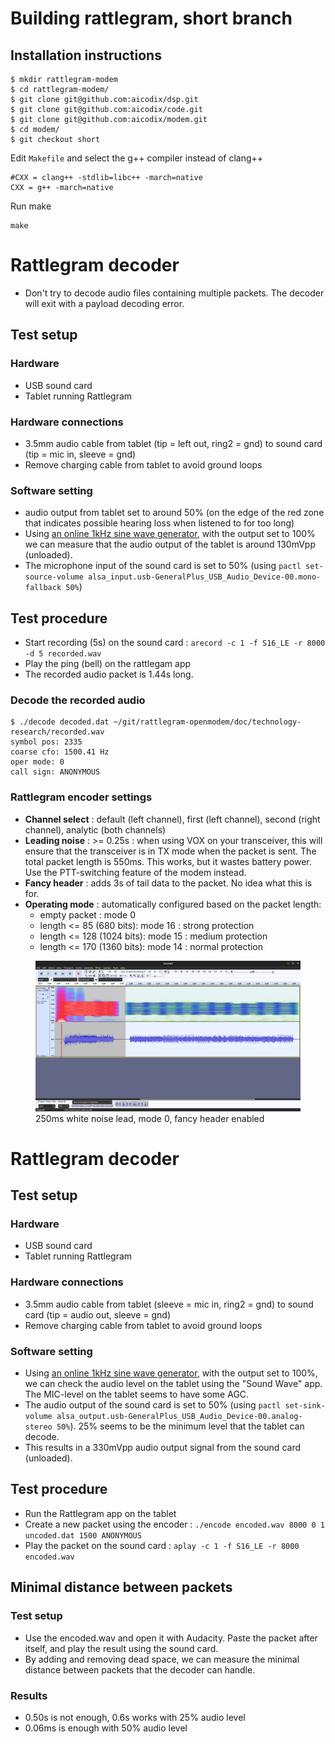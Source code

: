 # Building rattlegram, short branch
## Installation instructions
```
$ mkdir rattlegram-modem
$ cd rattlegram-modem/
$ git clone git@github.com:aicodix/dsp.git
$ git clone git@github.com:aicodix/code.git
$ git clone git@github.com:aicodix/modem.git
$ cd modem/
$ git checkout short
```
Edit `Makefile` and select the g++ compiler instead of clang++
```
#CXX = clang++ -stdlib=libc++ -march=native
CXX = g++ -march=native
```
Run make
```
make
```

# Rattlegram decoder
* Don't try to decode audio files containing multiple packets.  The decoder will exit with a payload decoding error.

## Test setup
### Hardware
- USB sound card
- Tablet running Rattlegram

### Hardware connections
* 3.5mm audio cable from tablet (tip = left out, ring2 = gnd) to sound card (tip = mic in, sleeve = gnd)
* Remove charging cable from tablet to avoid ground loops

### Software setting
* audio output from tablet set to around 50% (on the edge of the red zone that indicates possible hearing loss when listened to for too long)
* Using [an online 1kHz sine wave generator](https://onlinesound.net/tone-generator), with the output set to 100% we can measure that the audio output of the tablet is around 130mVpp (unloaded).
* The microphone input of the sound card is set to 50% (using `pactl set-source-volume alsa_input.usb-GeneralPlus_USB_Audio_Device-00.mono-fallback 50%`)

## Test procedure
* Start recording (5s) on the sound card : `arecord -c 1 -f S16_LE -r 8000 -d 5 recorded.wav`
* Play the ping (bell) on the rattlegam app
* The recorded audio packet is 1.44s long.

### Decode the recorded audio
```
$ ./decode decoded.dat ~/git/rattlegram-openmodem/doc/technology-research/recorded.wav 
symbol pos: 2335
coarse cfo: 1500.41 Hz 
oper mode: 0
call sign: ANONYMOUS
```

### Rattlegram encoder settings
* **Channel select** : default (left channel), first (left channel), second (right channel), analytic (both channels)
* **Leading noise** : >= 0.25s : when using VOX on your transceiver, this will ensure that the transceiver is in TX mode when the packet is sent.  The total packet length is 550ms.  This works, but it wastes battery power.  Use the PTT-switching feature of the modem instead.
* **Fancy header** : adds 3s of tail data to the packet.  No idea what this is for.
* **Operating mode** : automatically configured based on the packet length:
  * empty packet : mode 0
  * length <= 85 (680 bits): mode 16 : strong protection
  * length <= 128 (1024 bits): mode 15 : medium protection
  * length <= 170 (1360 bits): mode 14 : normal protection

<figure>
    <img src="./250msLead_mode0_fancyHeader.png" width="1000"/>
    <figcaption>250ms white noise lead, mode 0, fancy header enabled</figcaption>
</figure>

# Rattlegram decoder
## Test setup
### Hardware
- USB sound card
- Tablet running Rattlegram

### Hardware connections
* 3.5mm audio cable from tablet (sleeve = mic in, ring2 = gnd) to sound card (tip = audio out, sleeve = gnd)
* Remove charging cable from tablet to avoid ground loops

### Software setting
* Using [an online 1kHz sine wave generator](https://onlinesound.net/tone-generator), with the output set to 100%, we can check the audio level on the tablet using the "Sound Wave" app.  The MIC-level on the tablet seems to have some AGC.
* The audio output of the sound card is set to 50% (using `pactl set-sink-volume alsa_output.usb-GeneralPlus_USB_Audio_Device-00.analog-stereo 50%`).  25% seems to be the minimum level that the tablet can decode.
* This results in a 330mVpp audio output signal from the sound card (unloaded).

## Test procedure
* Run the Rattlegram app on the tablet
* Create a new packet using the encoder : `./encode encoded.wav 8000 0 1 uncoded.dat 1500 ANONYMOUS`
* Play the packet on the sound card : `aplay -c 1 -f S16_LE -r 8000 encoded.wav`

## Minimal distance between packets
### Test setup
* Use the encoded.wav and open it with Audacity.  Paste the packet after itself, and play the result using the sound card.
* By adding and removing dead space, we can measure the minimal distance between packets that the decoder can handle.

### Results
* 0.50s is not enough, 0.6s works with 25% audio level
* 0.06ms is enough with 50% audio level